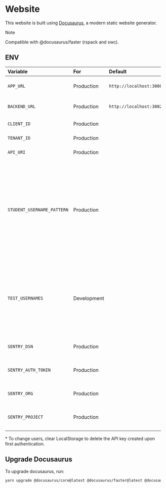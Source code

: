 # Website

This website is built using [Docusaurus](https://docusaurus.io/), a modern static website generator.

> [!NOTE]
> Compatible with @docusaurus/faster (rspack and swc). 

## ENV

| Variable                   | For         | Default                 | Example                          | Description                                                                                                                                                        |
| :------------------------- | :---------- | :---------------------- | :------------------------------- | :----------------------------------------------------------------------------------------------------------------------------------------------------------------- |
| `APP_URL`                  | Production  | `http://localhost:3000` |                                  | Domain of the hosted app                                                                                                                                           |
| `BACKEND_URL`              | Production  | `http://localhost:3002` |                                  | Url of the API Endpoint                                                                                                                                            |
| `CLIENT_ID`                | Production  |                         |                                  | Azure ID: Client ID                                                                                                                                                |
| `TENANT_ID`                | Production  |                         |                                  | Azure AD: Tenant Id                                                                                                                                                |
| `API_URI`                  | Production  |                         |                                  | Azure AD: API Url                                                                                                                                                  |
| `STUDENT_USERNAME_PATTERN` | Production  |                         | `@edu`                           | Users with usernames matching this RegExp pattern are displayed as students (regardless of admin status). If unset, all non-admin users are displayed as students. |
| `TEST_USERNAMES`           | Development |                         | `admin.bar@bazz.ch;test@user.ch` | To log in offline. First user is selected as default. Must all correspond to a user emails found in the API's database.\*                                          |
| `SENTRY_DSN`               | Production  |                         |                                  | Sentry DSN for error tracking                                                                                                                                      |
| `SENTRY_AUTH_TOKEN`        | Production  |                         |                                  | Sentry Auth Token for error tracking                                                                                                                               |
| `SENTRY_ORG`               | Production  |                         |                                  | Sentry Org for error tracking                                                                                                                                      |
| `SENTRY_PROJECT`           | Production  |                         |                                  | Sentry Project for error tracking                                                                                                                                  |

\* To change users, clear LocalStorage to delete the API key created upon first authentication.<br />

## Upgrade Docusaurus

To upgrade docusaurus, run:

```bash
yarn upgrade @docusaurus/core@latest @docusaurus/faster@latest @docusaurus/preset-classic@latest @docusaurus/theme-classic@latest @docusaurus/theme-common@latest @docusaurus/module-type-aliases@latest @docusaurus/plugin-rsdoctor@latest @docusaurus/tsconfig@latest @docusaurus/types@latest
```

